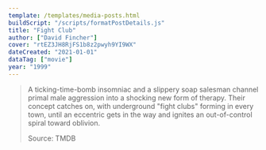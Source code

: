 ```yaml
---
template: /templates/media-posts.html
buildScript: "/scripts/formatPostDetails.js"
title: "Fight Club"
author: ["David Fincher"]
cover: "rtEZ3JH8RjFS1b8z2pwyh9YI9WX"
dateCreated: "2021-01-01"
dataTag: ["movie"]
year: "1999"
---
```


> A ticking-time-bomb insomniac and a slippery soap salesman channel primal male aggression into a shocking new form of therapy. Their concept catches on, with underground "fight clubs" forming in every town, until an eccentric gets in the way and ignites an out-of-control spiral toward oblivion.
>
> Source: TMDB
